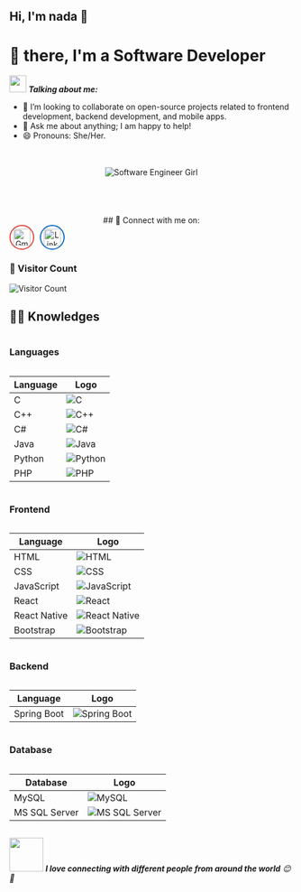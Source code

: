 <!--
**rana-essameldin/rana-essameldin** is a ✨ _special_ ✨ repository because its `README.md` (this file) appears on your GitHub profile.

Here are some ideas to get you started:

- 🔭 I’m currently working on ...
- 🌱 I’m currently learning ...
- 👯 I’m looking to collaborate on ...
- 🤔 I’m looking for help with ...
- 💬 Ask me about ...
- 📫 How to reach me: ...
- 😄 Pronouns: ...
- ⚡ Fun fact: ...
-->

## Hi, I'm nada 👋
# 🖖 there, I'm a Software Developer 

<img src="https://media.giphy.com/media/VgCDAzcKvsR6OM0uWg/giphy.gif" width="30px">&nbsp;***Talking about me:***
- 👯 I’m looking to collaborate on open-source projects related to frontend development, backend development, and mobile apps.
- 💬 Ask me about anything; I am happy to help!
- 😄 Pronouns: She/Her.
<br>
<br>

<!-- Add the software engineer girl image here -->
<div align="center">
  <img src="https://cdn.sanity.io/images/tlr8oxjg/production/9437d7766f7278267511f8a3672cde1aa6349872-1456x816.png?w=3840&q=100&fit=clip&auto=format" alt="Software Engineer Girl" >
</div>

<br>
<br>
<br>
<br>
<div align="center">
## 🔗 Connect with me on:
<br>

<div style="display: flex; gap: 10px;">

  <!-- Gmail Logo -->
  <a href="mailto:nada.essameldin111@gmail.com" target="_blank" style="border-radius: 50%; overflow: hidden; width: 40px; height: 40px; display: flex; align-items: center; justify-content: center; background-color: #ffffff; border: 2px solid #db4437;">
    <img src="https://upload.wikimedia.org/wikipedia/commons/7/7e/Gmail_icon_%282020%29.svg" alt="Gmail" width="30px">
  </a>

  <!-- LinkedIn Logo -->
  <a href="https://www.linkedin.com/in/nada-essam-6950b4270?trk=contact-info" target="_blank" style="border-radius: 50%; overflow: hidden; width: 40px; height: 40px; display: flex; align-items: center; justify-content: center; background-color: #ffffff; border: 2px solid #0A66C2;">
    <img src="https://upload.wikimedia.org/wikipedia/commons/f/f8/LinkedIn_icon_circle.svg" alt="LinkedIn" width="30px">
  </a>

</div>
</div>

### 👀 Visitor Count
![Visitor Count](https://profile-counter.glitch.me/nada.essameldin111@gmail.com/count.svg)

## :man_technologist: Knowledges

<div style="display: flex; flex-direction: column; align-items: flex-start;">

### Languages
| Language | Logo |
|----------|------|
| C        | ![C](https://img.shields.io/badge/-C-%2300599C?style=flat-square&logo=c&logoColor=ffffff) |
| C++      | ![C++](https://img.shields.io/badge/-C++-%2300599C?style=flat-square&logo=c%2B%2B&logoColor=ffffff) |
| C#       | ![C#](https://img.shields.io/badge/-C%23-%23239120?style=flat-square&logo=c-sharp&logoColor=ffffff) |
| Java     | ![Java](https://img.shields.io/badge/-Java-%23ED8B00?style=flat-square&logo=java&logoColor=ffffff) |
| Python   | ![Python](https://img.shields.io/badge/-Python-%233776AB?style=flat-square&logo=python&logoColor=ffffff) |
| PHP      | ![PHP](https://img.shields.io/badge/-PHP-777BB4?style=flat-square&logo=php&logoColor=ffffff) |

### Frontend
| Language      | Logo |
|---------------|------|
| HTML          | ![HTML](https://img.shields.io/badge/-HTML-%23E44D27?style=flat-square&logo=html5&logoColor=ffffff) |
| CSS           | ![CSS](https://img.shields.io/badge/-CSS-%231572B6?style=flat-square&logo=css3) |
| JavaScript    | ![JavaScript](https://img.shields.io/badge/-JavaScript-black?style=flat-square&logo=javascript) |
| React         | ![React](https://img.shields.io/badge/-React-%23282C34?style=flat-square&logo=react) |
| React Native  | ![React Native](https://img.shields.io/badge/-React%20Native-%23282C34?style=flat-square&logo=react) |
| Bootstrap     | ![Bootstrap](https://img.shields.io/badge/-Bootstrap-563D7C?style=flat-square&logo=bootstrap) |

### Backend
| Language       | Logo |
|----------------|------|
| Spring Boot    | ![Spring Boot](https://img.shields.io/badge/-Spring%20Boot-%236DB33F?style=flat-square&logo=spring-boot) |

### Database
| Database        | Logo |
|-----------------|------|
| MySQL           | ![MySQL](https://img.shields.io/badge/-MySQL-black?style=flat-square&logo=mysql) |
| MS SQL Server   | ![MS SQL Server](http://img.shields.io/badge/-MS%20SQL%20Server-CC2927?style=flat-square&logo=microsoft-sql-server&logoColor=ffffff) |

</div>

<img src="https://media.giphy.com/media/LnQjpWaON8nhr21vNW/giphy.gif" width="60"> <em><b>I love connecting with different people from around the world</b> 😊 💜</em>
